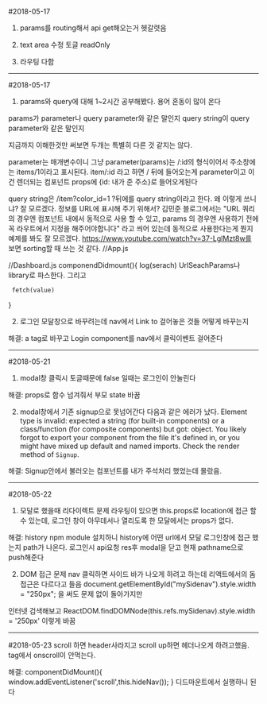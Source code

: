 #2018-05-17

1. params를 routing해서 api get해오는거 헷갈렷음

2. text area 수정 토글 readOnly

3. 라우팅 다함

***
#2018-05-17
1. params와 query에 대해 1~2시간 공부해봤다. 용어 혼동이 많이 온다

params가 parameter나 query parameter와 같은 말인지 query string이 query parameter와 같은 말인지

지금까지 이해한것만 써보면 두개는 특별히 다른 것 같지는 않다. 

parameter는 매개변수이니 그냥 parameter(params)는 /:id의 형식이어서
주소창에는 items/1이라고 표시된다. item/:id 라고 하면 / 뒤에 들어오는게 parameter이고 이건 렌더되는 컴포넌트 props에 {id: 내가 준 주소}로 들어오게된다

query string은 /item?color_id=1 ?뒤에를 query string이라고 한다. 왜 이렇게 쓰니냐? 잘 모르겠다. 정보를 URL에 표시해 주기 위해서?
김민준 블로그에서는 "URL 쿼리의 경우엔 컴포넌트 내에서 동적으로 사용 할 수 있고, params 의 경우엔 사용하기 전에 꼭 라우트에서 지정을 해주어야합니다" 라고 씌어 있는데 동적으로 사용한다는게 뭔지 예제를 봐도 잘 모르겠다.
https://www.youtube.com/watch?v=37-LglMzt8w를 보면 sorting할 때 쓰는 것 같다. 
//App.js
 <Route path='/' component={Dashboard}>

 //Dashboard.js
 componendDidmount(){
     log(serach)
     UrlSeachParams나 library로 파스한다.
     그리고

     fetch(value)
 }

 2. 로그인 모달창으로 바꾸려는데 nav에서 Link to 걸어놓은 것들 어떻게 바꾸는지

 해결: a tag로 바꾸고 Login component를 nav에서 클릭이벤트 걸어준다

 ***
#2018-05-21
1. modal창 클릭시 토글때문에 false 일때는 로그인이 안눌린다

해결: props로 함수 넘겨줘서 부모 state 바꿈

2. modal창에서 기존 signup으로 못넘어간다 다음과 같은 에러가 났다.
Element type is invalid: expected a string (for built-in components) or a class/function (for composite components) but got: object. You likely forgot to export your component from the file it's defined in, or you might have mixed up default and named imports.
Check the render method of `Signup`.

해결: Signup안에서 불러오는 컴포넌트를 내가 주석처리 했었는데 몰랐음.

***
#2018-05-22
1. 모달로 했을때 리다이렉트 문제
라우팅이 있으면 this.props로 location에 접근 할 수 있는데, 로그인 창이 아무데서나 열리도록 한 모달에서는 props가 없다. 

해결: history npm module 설치하니 history에 어떤 url에서 모달 로그인창에 접근 했는지 path가 나온다. 로그인시 api요청 res후 modal을 닫고 현재 pathname으로 push해준다

2. DOM 접근 문제
nav 클릭하면 사이드 바가 나오게 하려고 하는데 리액트에서의 돔접근은 다르다고 들음
document.getElementById("mySidenav").style.width = "250px"; 을 써도 문제 없이 돌아가지만

인터넷 검색해보고 
ReactDOM.findDOMNode(this.refs.mySidenav).style.width = '250px'
이렇게 바꿈

***
#2018-05-23
scroll 하면 header사라지고 scroll up하면 헤더나오게 하려고했음. 
tag에서 onscroll이 안먹는다.

해결: 
    componentDidMount(){
        window.addEventListener('scroll',this.hideNav());
    }
디드마운트에서 실행하니 된다




